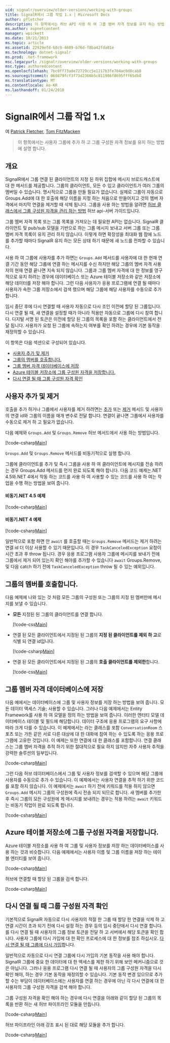 ```yaml
---
uid: signalr/overview/older-versions/working-with-groups
title: SignalR에서 그룹 작업 1.x | Microsoft Docs
author: pfletcher
description: 이 항목에서는 허브 API 사용 하 여 그룹 멤버 자격 정보를 유지 하는 방법을 설명 합니다.
ms.author: aspnetcontent
manager: wpickett
ms.date: 10/21/2013
ms.topic: article
ms.assetid: 22929efd-68c9-4609-b76d-f8ba42fda01e
ms.technology: dotnet-signalr
ms.prod: .net-framework
msc.legacyurl: /signalr/overview/older-versions/working-with-groups
msc.type: authoredcontent
ms.openlocfilehash: 7bc0ff73ade72729cc5e1217b3fe704ac0d8cab8
ms.sourcegitcommit: 060879fcf3f73d2366b5c811986f8695fff65db8
ms.translationtype: MT
ms.contentlocale: ko-KR
ms.lasthandoff: 01/24/2018
---
```

<a name="working-with-groups-in-signalr-1x"></a>SignalR에서 그룹 작업 1.x
====================
여 [Patrick Fletcher](https://github.com/pfletcher), [Tom FitzMacken](https://github.com/tfitzmac)

> 이 항목에서는 사용자 그룹에 추가 하 고 그룹 구성원 자격 정보를 유지 하는 방법에 설명 합니다.


## <a name="overview"></a>개요

SignalR에서 그룹 연결 된 클라이언트의 지정 된 하위 집합에 메시지 브로드캐스트에 대 한 메서드를 제공합니다. 그룹의 클라이언트, 모든 수 있고 클라이언트가 여러 그룹의 멤버일 수 있습니다. 명시적으로 그룹을 만들 필요가 없습니다. 실제로 그룹이 자동으로 Groups.Add에 대 한 호출에 해당 이름을 지정 하는 처음으로 만들어지고 것의 멤버 자격에서 마지막 연결을 제거할 때 삭제 됩니다. 그룹을 사용 하는 방법을 알려면 [허브 클래스에서 그룹 구성원 자격을 관리 하는 방법](index.md) 허브 api-서버 가이드입니다.

그룹 멤버 자격 목록 또는 그룹 목록을 가져오는 데 필요한 API는 없습니다. SignalR 클라이언트 및 pub/sub 모델을 기반으로 하는 그룹 메시지 보내고 서버 그룹 또는 그룹 멤버 자격 목록이 유지 관리 하지 않습니다. 이렇게 하면 확장성을 최대화 웹 팜에 노드를 추가할 때마다 SignalR 유지 하는 모든 상태 하기 때문에 새 노드를 전파할 수 있습니다.

사용 하 여 그룹에 사용자를 추가 하면는 `Groups.Add` 메서드를 사용자에 대 한 현재 연결 기간 동안 해당 그룹에 연결 하는 메시지를 수신 하지만 해당 그룹의 멤버 자격 사용자의 현재 연결 끝나면 지속 되지 않습니다. 그룹과 그룹 멤버 자격에 대 한 정보를 영구적으로 유지 하려는 경우에 데이터베이스 또는 Azure 테이블 저장소와 같은 저장소에 해당 데이터를 저장 해야 합니다. 그런 다음 사용자가 응용 프로그램에 연결 될 때마다 사용자가 속한 그룹 저장소에서 검색 했으며 해당 그룹에 해당 사용자를 수동으로 추가 합니다.

임시 중단 후에 다시 연결할 때 사용자 자동으로 다시 조인 이전에 할당 된 그룹입니다. 다시 연결 될 때, 새 연결을 설정할 때가 아니라 적용만 자동으로 그룹에 다시 참여 합니다. 디지털 서명 된 토큰은 이전에 할당 된 그룹의 목록을 포함 하는 클라이언트에서 전달 됩니다. 사용자가 요청 된 그룹에 속하는지 여부를 확인 하려는 경우에 기본 동작을 재정의할 수 있습니다.

이 항목은 다음 섹션으로 구성되어 있습니다.

- [사용자 추가 및 제거](#add)
- [그룹의 멤버를 호출합니다.](#call)
- [그룹 멤버 자격 데이터베이스에 저장](#storedatabase)
- [Azure 테이블 저장소에 그룹 구성원 자격을 저장합니다.](#storeazuretable)
- [다시 연결 될 때 그룹 구성원 자격 확인](#verify)

<a id="add"></a>

## <a name="adding-and-removing-users"></a>사용자 추가 및 제거

호출을 추가 하거나 그룹에서 사용자를 제거 하려면는 [추가](https://msdn.microsoft.com/library/microsoft.aspnet.signalr.igroupmanager.add(v=vs.111).aspx) 또는 [제거](https://msdn.microsoft.com/library/microsoft.aspnet.signalr.igroupmanager.remove(v=vs.111).aspx) 메서드 및 사용자의 연결 id와 그룹의 이름을 매개 변수로 전달 합니다. 연결이 끝나면 그룹에서 사용자를 수동으로 제거 하 고 필요가 없습니다.

다음 예제와 `Groups.Add` 및 `Groups.Remove` 허브 메서드에서 사용 하는 방법입니다.

[!code-csharp[Main](working-with-groups/samples/sample1.cs?highlight=5,10)]

`Groups.Add` 및 `Groups.Remove` 메서드를 비동기적으로 실행 합니다.

그룹에 클라이언트를 추가 및 즉시 그룹을 사용 하 여 클라이언트에 메시지를 전송 하려는 경우 Groups.Add 메서드를 먼저 완료 되도록 해야 합니다. 다음 코드 예제는.NET 4.5와.NET 4에서 작동 하는 코드를 사용 하 여 사용할 수 있는 코드를 사용 하 여는 작업을 수행 하는 방법을 보여 줍니다.

#### <a name="asynchronous-net-45-example"></a>비동기.NET 4.5 예제

[!code-csharp[Main](working-with-groups/samples/sample2.cs?highlight=1,3)]

#### <a name="asynchronous-net-4-example"></a>비동기.NET 4 예제

[!code-csharp[Main](working-with-groups/samples/sample3.cs?highlight=3-4)]

일반적으로 포함 하면 안 `await` 를 호출할 때는 `Groups.Remove` 메서드는 제거 하려는 연결 id 더 이상 사용할 수 있기 때문입니다. 이 경우 `TaskCanceledException` 요청이 시간 초과 후 throw 됩니다. 경우 응용 프로그램 사용자 그룹에 메시지를 보내기 전에 그룹에서 제거 되어 있는지 확인 해야를 추가할 수 있습니다 `await` Groups.Remove, 및 다음 catch 하기 전에 `TaskCanceledException` throw 될 수 있는 예외입니다.

<a id="call"></a>

## <a name="calling-members-of-a-group"></a>그룹의 멤버를 호출합니다.

다음 예제에 나와 있는 것 처럼 모든 그룹의 구성원 또는 그룹의 지정 된 멤버만에 메시지를 보낼 수 있습니다.

- **모든** 지정된 된 그룹의 클라이언트를 연결 합니다. 

    [!code-css[Main](working-with-groups/samples/sample4.css)]
- 연결 된 모든 클라이언트에서 지정된 된 그룹의 **지정 된 클라이언트를 제외 하 고**로 식별 되 연결 id입니다. 

    [!code-csharp[Main](working-with-groups/samples/sample5.cs)]
- 연결 된 모든 클라이언트에서 지정된 된 그룹의 **호출 클라이언트를 제외한**합니다. 

    [!code-css[Main](working-with-groups/samples/sample6.css)]

<a id="storedatabase"></a>

## <a name="storing-group-membership-in-a-database"></a>그룹 멤버 자격 데이터베이스에 저장

다음 예에서는 데이터베이스에 그룹 및 사용자 정보를 저장 하는 방법을 보여 줍니다. 모든 데이터 액세스 기술; 사용할 수 있습니다. 그러나 다음 예제에서는 Entity Framework를 사용 하 여 모델을 정의 하는 방법을 보여 줍니다. 이러한 엔터티 모델 데이터베이스 테이블 및 필드에 해당합니다. 데이터 구조에 응용 프로그램의 요구 사항에 따라 크게 다를 수 있습니다. 이 예제에서는 라는 클래스를 포함 `ConversationRoom` 스포츠 또는 가든 같은 서로 다른 대상에 대 한 대화에 참여 하는 수 있도록 하는 응용 프로그램에 고유한 것입니다. 이 예제는 또한 연결에 대 한 클래스를 포함합니다. 연결 클래스는 그룹 멤버 자격을 추적 하기 위한 절대적으로 필요 하지 않지만 자주 사용자 추적을 강력한 솔루션의 일부입니다.

[!code-csharp[Main](working-with-groups/samples/sample7.cs)]

그런 다음 허브 데이터베이스에서 그룹 및 사용자 정보를 검색할 수 있으며 해당 그룹에 사용자를 수동으로 추가 수 있습니다. 이 예제에서는 사용자 연결을 추적 하기 위한 코드를 포함 하지 않습니다. 이 예제에서는 `await` 하기 전에 키워드를 적용 하지 않으면 `Groups.Add` 메시지 그룹의 구성원에 즉시 전송 되지 되므로 합니다. 새 멤버를 추가한 후 즉시 그룹의 모든 구성원에 게 메시지를 보내려는 경우는 적용 하려는 `await` 키워드는 비동기 작업이 완료 되도록 합니다.

[!code-csharp[Main](working-with-groups/samples/sample8.cs)]

<a id="storeazuretable"></a>

## <a name="storing-group-membership-in-azure-table-storage"></a>Azure 테이블 저장소에 그룹 구성원 자격을 저장합니다.

Azure 테이블 저장소를 사용 하 여 그룹 및 사용자 정보를 저장 하는 데이터베이스를 사용 하는 것과 비슷합니다. 다음 예제에서는 사용자 이름 및 그룹 이름을 저장 하는 테이블 엔터티를 보여 줍니다.

[!code-csharp[Main](working-with-groups/samples/sample9.cs)]

허브에 연결할 때 할당 된 그룹을 검색 합니다.

[!code-csharp[Main](working-with-groups/samples/sample10.cs)]

<a id="verify"></a>

## <a name="verifying-group-membership-when-reconnecting"></a>다시 연결 될 때 그룹 구성원 자격 확인

기본적으로 SignalR 자동으로 다시 사용자의 적절 한 그룹 때 할당 한 연결을 삭제 하 고 연결 시간이 초과 되기 전에 다시 설정 하는 경우 등의 임시 중단에서 다시 연결 합니다. 를 다시 연결 될 때 사용자의 그룹 정보 토큰을 전달 하 고 서버에서 해당 토큰을 확인 합니다. 사용자 그룹에 다시 가입에 대 한 확인 프로세스에 대 한 정보를 참조 하십시오. [다시 연결 될 때 그룹에 다시 가입](index.md)합니다.

일반적으로 자동으로 다시 연결 그룹에 다시 가입의 기본 동작을 사용 해야 합니다. SignalR 그룹에 중요 한 데이터에 대 한 액세스를 제한 하기 위해 보안 메커니즘으로 것은 아닙니다. 그러나 응용 프로그램 다시 연결 될 때 사용자의 그룹 구성원 자격을 다시 확인 해야, 하는 경우 기본 동작을 재정의할 수 있습니다. 기본 동작 변경 있으므로 추가할 수는 부담이 데이터베이스에는 사용자를 연결 하는 경우에 아닌 각 다시 연결에 대 한 사용자의 그룹 구성원 자격을 검색 해야 합니다.

그룹 구성원 자격을 확인 해야 하는 경우에 다시 연결을 아래와 같이 할당 된 그룹의 목록을 반환 하는 새 허브 파이프라인 모듈을 만듭니다.

[!code-csharp[Main](working-with-groups/samples/sample11.cs)]

허브 파이프라인 아래 강조 표시 된 대로 해당 모듈을 추가 합니다.

[!code-csharp[Main](working-with-groups/samples/sample12.cs?highlight=10)]

